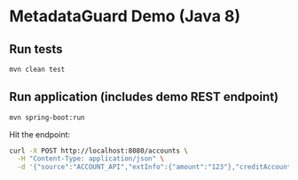 # MetadataGuard Demo (Java 8)

## Run tests

```bash
mvn clean test
```

## Run application (includes demo REST endpoint)

```bash
mvn spring-boot:run
```

Hit the endpoint:

```bash
curl -X POST http://localhost:8080/accounts \
  -H "Content-Type: application/json" \
  -d '{"source":"ACCOUNT_API","extInfo":{"amount":"123"},"creditAccount":{"extInfo":{"foo":"bar"}}}'
```
